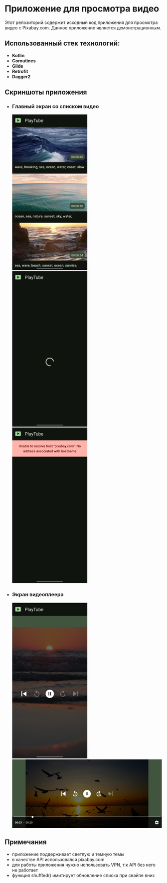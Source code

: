 # Приложение для просмотра видео

Этот репозиторий содержит исходный код приложения для просмотра видео с Pixabay.com.
Данное приложение является демонстрационным.

## Использованный стек технологий:

- **Kotlin**
- **Coroutines**
- **Glide**
- **Retrofit**
- **Dagger2**
  
## Скриншоты приложения

- ### Главный экран со списком видео
    <img src="screenshots/main_screen.jpg" alt="Main screen" height="500"/>
    <img src="screenshots/loading.jpg" alt="Loading state" height="500"/>
    <img src="screenshots/network_error.jpg" alt="Network error" height="500"/>

- ### Экран видеоплеера
    <img src="screenshots/portrait_orientation.jpg" alt="Video player portrait orientation" height="500"/>
    <img src="screenshots/landscape_orientation.jpg" alt="Video player landscape orientation" width = "700"/>

## Примечания
- приложение поддерживает светлую и темную темы
- в качестве API использовался pixabay.com
- для работы приложения нужно использовать VPN, т.к API без него не работает
- функция shuffled() имитирует обновление списка при свайпе вниз
